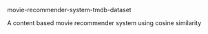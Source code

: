 movie-recommender-system-tmdb-dataset

A content based movie recommender system using cosine similarity
